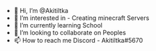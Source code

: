 - 👋 Hi, I’m @Akitiltka
- 👀 I’m interested in - Creating minecraft Servers
- 🌱 I’m currently learning School
- 💞️ I’m looking to collaborate on Peoples
- 📫 How to reach me Discord - Akitiltka#5670

